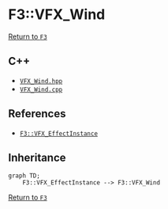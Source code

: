 # F3::VFX_Wind

[Return to `F3`](/docs/F3.md)

## C++

- [`VFX_Wind.hpp`](/c++/include/VFX_Wind.hpp)
- [`VFX_Wind.cpp`](/c++/source/VFX_Wind.cpp)

## References

- [`F3::VFX_EffectInstance`](/docs/F3/VFX_EffectInstance.md)

## Inheritance

```mermaid
graph TD;
    F3::VFX_EffectInstance --> F3::VFX_Wind
```

[Return to `F3`](/docs/F3.md)